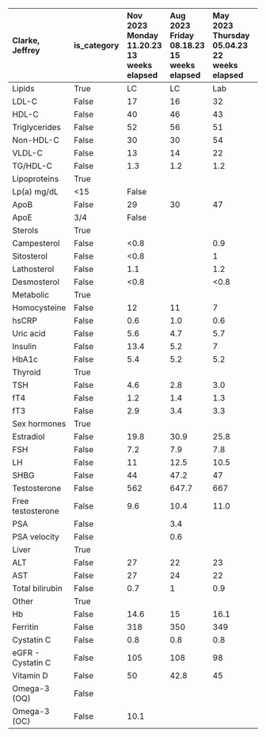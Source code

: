 | Clarke, Jeffrey   | is_category   | <div class='header-content'>Nov<br><span class='year'>2023</span><div class='date_tip'>Monday<br>11.20.23<br>13 weeks elapsed</div></div>   | <div class='header-content'>Aug<br><span class='year'>2023</span><div class='date_tip'>Friday<br>08.18.23<br>15 weeks elapsed</div></div>   | <div class='header-content'>May<br><span class='year'>2023</span><div class='date_tip'>Thursday<br>05.04.23<br>22 weeks elapsed</div></div>   | <div class='header-content'>Nov<br><span class='year'>2022</span><div class='date_tip'>Wednesday<br>11.30.22<br>22 weeks elapsed</div></div>   | <div class='header-content'>Jun<br><span class='year'>2022</span><div class='date_tip'>Tuesday<br>06.28.22<br>20 weeks elapsed</div></div>   | <div class='header-content'>Feb<br><span class='year'>2022</span><div class='date_tip'>Tuesday<br>02.08.22<br>16 weeks elapsed</div></div>   | <div class='header-content'>Oct<br><span class='year'>2021</span><div class='date_tip'>Thursday<br>10.14.21<br>14 weeks elapsed</div></div>   | <div class='header-content'>Jul<br><span class='year'>2021</span><div class='date_tip'>Wednesday<br>07.07.21<br>Initial Draw</div></div>   |
|:------------------|:--------------|:--------------------------------------------------------------------------------------------------------------------------------------------|:--------------------------------------------------------------------------------------------------------------------------------------------|:----------------------------------------------------------------------------------------------------------------------------------------------|:-----------------------------------------------------------------------------------------------------------------------------------------------|:---------------------------------------------------------------------------------------------------------------------------------------------|:---------------------------------------------------------------------------------------------------------------------------------------------|:----------------------------------------------------------------------------------------------------------------------------------------------|:-------------------------------------------------------------------------------------------------------------------------------------------|
| Lipids            | True          | LC                                                                                                                                          | LC                                                                                                                                          | Lab                                                                                                                                           | BH                                                                                                                                             | BH                                                                                                                                           | BH                                                                                                                                           | BH                                                                                                                                            | BH                                                                                                                                         |
| LDL-C             | False         | 17                                                                                                                                          | 16                                                                                                                                          | 32                                                                                                                                            | 13                                                                                                                                             | 11                                                                                                                                           | 7                                                                                                                                            | 9                                                                                                                                             | 64                                                                                                                                         |
| HDL-C             | False         | 40                                                                                                                                          | 46                                                                                                                                          | 43                                                                                                                                            | 44                                                                                                                                             | 44                                                                                                                                           | 47                                                                                                                                           | 46                                                                                                                                            | 43                                                                                                                                         |
| Triglycerides     | False         | 52                                                                                                                                          | 56                                                                                                                                          | 51                                                                                                                                            | 47                                                                                                                                             | 42                                                                                                                                           | 36                                                                                                                                           | 40                                                                                                                                            | 74                                                                                                                                         |
| Non-HDL-C         | False         | 30                                                                                                                                          | 30                                                                                                                                          | 54                                                                                                                                            | 22                                                                                                                                             | 22                                                                                                                                           | 14                                                                                                                                           | 14                                                                                                                                            | 85                                                                                                                                         |
| VLDL-C            | False         | 13                                                                                                                                          | 14                                                                                                                                          | 22                                                                                                                                            | 9                                                                                                                                              | 11                                                                                                                                           | 7                                                                                                                                            | 5                                                                                                                                             | 21                                                                                                                                         |
| TG/HDL-C          | False         | 1.3                                                                                                                                         | 1.2                                                                                                                                         | 1.2                                                                                                                                           | 1.1                                                                                                                                            | 1.0                                                                                                                                          | 0.8                                                                                                                                          | 0.9                                                                                                                                           | 1.7                                                                                                                                        |
| Lipoproteins      | True          |                                                                                                                                             |                                                                                                                                             |                                                                                                                                               |                                                                                                                                                |                                                                                                                                              |                                                                                                                                              |                                                                                                                                               |                                                                                                                                            |
| Lp(a) mg/dL | <15 | False         |                                                                                                                                             |                                                                                                                                             |                                                                                                                                               |                                                                                                                                                |                                                                                                                                              |                                                                                                                                              |                                                                                                                                               | <15                                                                                                                                        |
| ApoB              | False         | 29                                                                                                                                          | 30                                                                                                                                          | 47                                                                                                                                            | 26                                                                                                                                             | 25                                                                                                                                           | 16                                                                                                                                           | 19                                                                                                                                            | 72                                                                                                                                         |
| ApoE | 3/4        | False         |                                                                                                                                             |                                                                                                                                             |                                                                                                                                               |                                                                                                                                                |                                                                                                                                              |                                                                                                                                              |                                                                                                                                               | 3/4                                                                                                                                        |
| Sterols           | True          |                                                                                                                                             |                                                                                                                                             |                                                                                                                                               |                                                                                                                                                |                                                                                                                                              |                                                                                                                                              |                                                                                                                                               |                                                                                                                                            |
| Campesterol       | False         | <0.8                                                                                                                                        |                                                                                                                                             | 0.9                                                                                                                                           | 0.8                                                                                                                                            | <0.8                                                                                                                                         | <0.8                                                                                                                                         | 0.8                                                                                                                                           | 1.4                                                                                                                                        |
| Sitosterol        | False         | <0.8                                                                                                                                        |                                                                                                                                             | 1                                                                                                                                             | 0.9                                                                                                                                            | 0.9                                                                                                                                          | 0.9                                                                                                                                          | 0.9                                                                                                                                           | 1.2                                                                                                                                        |
| Lathosterol       | False         | 1.1                                                                                                                                         |                                                                                                                                             | 1.2                                                                                                                                           | <0.8                                                                                                                                           | <0.8                                                                                                                                         | <0.8                                                                                                                                         | <0.8                                                                                                                                          | <0.8                                                                                                                                       |
| Desmosterol       | False         | <0.8                                                                                                                                        |                                                                                                                                             | <0.8                                                                                                                                          | <0.8                                                                                                                                           | <0.8                                                                                                                                         | <0.8                                                                                                                                         | <0.8                                                                                                                                          | 0.8                                                                                                                                        |
| Metabolic         | True          |                                                                                                                                             |                                                                                                                                             |                                                                                                                                               |                                                                                                                                                |                                                                                                                                              |                                                                                                                                              |                                                                                                                                               |                                                                                                                                            |
| Homocysteine      | False         | 12                                                                                                                                          | 11                                                                                                                                          | 7                                                                                                                                             | 6                                                                                                                                              | 8                                                                                                                                            | 8                                                                                                                                            | 11                                                                                                                                            | 12                                                                                                                                         |
| hsCRP             | False         | 0.6                                                                                                                                         | 1.0                                                                                                                                         | 0.6                                                                                                                                           | 0.8                                                                                                                                            | 2.6                                                                                                                                          | 0.7                                                                                                                                          | 0.5                                                                                                                                           | 0.8                                                                                                                                        |
| Uric acid         | False         | 5.6                                                                                                                                         | 4.7                                                                                                                                         | 5.7                                                                                                                                           | 5.4                                                                                                                                            | 5.1                                                                                                                                          | 5.2                                                                                                                                          | 6.7                                                                                                                                           | 6.4                                                                                                                                        |
| Insulin           | False         | 13.4                                                                                                                                        | 5.2                                                                                                                                         | 7                                                                                                                                             | 7                                                                                                                                              | 6                                                                                                                                            | 9                                                                                                                                            | 10                                                                                                                                            | 23                                                                                                                                         |
| HbA1c             | False         | 5.4                                                                                                                                         | 5.2                                                                                                                                         | 5.2                                                                                                                                           | 5.5                                                                                                                                            | 5.1                                                                                                                                          | 5.2                                                                                                                                          | 4.9                                                                                                                                           | 5.3                                                                                                                                        |
| Thyroid           | True          |                                                                                                                                             |                                                                                                                                             |                                                                                                                                               |                                                                                                                                                |                                                                                                                                              |                                                                                                                                              |                                                                                                                                               |                                                                                                                                            |
| TSH               | False         | 4.6                                                                                                                                         | 2.8                                                                                                                                         | 3.0                                                                                                                                           | 3.2                                                                                                                                            | 3.0                                                                                                                                          | 3.7                                                                                                                                          | 3.7                                                                                                                                           | 2.5                                                                                                                                        |
| fT4               | False         | 1.2                                                                                                                                         | 1.4                                                                                                                                         | 1.3                                                                                                                                           | 1.2                                                                                                                                            |                                                                                                                                              |                                                                                                                                              |                                                                                                                                               |                                                                                                                                            |
| fT3               | False         | 2.9                                                                                                                                         | 3.4                                                                                                                                         | 3.3                                                                                                                                           | 3.5                                                                                                                                            | 3.4                                                                                                                                          | 3.8                                                                                                                                          | 3.4                                                                                                                                           | 3.3                                                                                                                                        |
| Sex hormones      | True          |                                                                                                                                             |                                                                                                                                             |                                                                                                                                               |                                                                                                                                                |                                                                                                                                              |                                                                                                                                              |                                                                                                                                               |                                                                                                                                            |
| Estradiol         | False         | 19.8                                                                                                                                        | 30.9                                                                                                                                        | 25.8                                                                                                                                          | 34                                                                                                                                             | 25.7                                                                                                                                         | 27.4                                                                                                                                         | 25.3                                                                                                                                          | 31.5                                                                                                                                       |
| FSH               | False         | 7.2                                                                                                                                         | 7.9                                                                                                                                         | 7.8                                                                                                                                           | 7.4                                                                                                                                            | 8.4                                                                                                                                          | 7.7                                                                                                                                          | 8.6                                                                                                                                           | 9.8                                                                                                                                        |
| LH                | False         | 11                                                                                                                                          | 12.5                                                                                                                                        | 10.5                                                                                                                                          | 11.7                                                                                                                                           | 10.2                                                                                                                                         | 8                                                                                                                                            | 10.9                                                                                                                                          | 10.4                                                                                                                                       |
| SHBG              | False         | 44                                                                                                                                          | 47.2                                                                                                                                        | 47                                                                                                                                            | 42.1                                                                                                                                           | 51                                                                                                                                           | 54                                                                                                                                           | 65                                                                                                                                            | 55                                                                                                                                         |
| Testosterone      | False         | 562                                                                                                                                         | 647.7                                                                                                                                       | 667                                                                                                                                           | 692                                                                                                                                            | 655                                                                                                                                          | 851                                                                                                                                          | 799                                                                                                                                           | 725                                                                                                                                        |
| Free testosterone | False         | 9.6                                                                                                                                         | 10.4                                                                                                                                        | 11.0                                                                                                                                          | 12.0                                                                                                                                           | 9.7                                                                                                                                          | 13.2                                                                                                                                         | 10.8                                                                                                                                          | 10.7                                                                                                                                       |
| PSA               | False         |                                                                                                                                             | 3.4                                                                                                                                         |                                                                                                                                               | 2.6                                                                                                                                            | 2.3                                                                                                                                          |                                                                                                                                              |                                                                                                                                               | 2                                                                                                                                          |
| PSA velocity      | False         |                                                                                                                                             | 0.6                                                                                                                                         |                                                                                                                                               | 0.4                                                                                                                                            |                                                                                                                                              |                                                                                                                                              |                                                                                                                                               |                                                                                                                                            |
| Liver             | True          |                                                                                                                                             |                                                                                                                                             |                                                                                                                                               |                                                                                                                                                |                                                                                                                                              |                                                                                                                                              |                                                                                                                                               |                                                                                                                                            |
| ALT               | False         | 27                                                                                                                                          | 22                                                                                                                                          | 23                                                                                                                                            | 22                                                                                                                                             | 24                                                                                                                                           | 24                                                                                                                                           | 31                                                                                                                                            | 29                                                                                                                                         |
| AST               | False         | 27                                                                                                                                          | 24                                                                                                                                          | 22                                                                                                                                            | 24                                                                                                                                             | 23                                                                                                                                           | 23                                                                                                                                           | 25                                                                                                                                            | 25                                                                                                                                         |
| Total bilirubin   | False         | 0.7                                                                                                                                         | 1                                                                                                                                           | 0.9                                                                                                                                           | 1                                                                                                                                              | 1                                                                                                                                            | 1.1                                                                                                                                          | 1.2                                                                                                                                           | 0.9                                                                                                                                        |
| Other             | True          |                                                                                                                                             |                                                                                                                                             |                                                                                                                                               |                                                                                                                                                |                                                                                                                                              |                                                                                                                                              |                                                                                                                                               |                                                                                                                                            |
| Hb                | False         | 14.6                                                                                                                                        | 15                                                                                                                                          | 16.1                                                                                                                                          | 15.9                                                                                                                                           | 15.3                                                                                                                                         | 16.1                                                                                                                                         | 16.2                                                                                                                                          | 16.3                                                                                                                                       |
| Ferritin          | False         | 318                                                                                                                                         | 350                                                                                                                                         | 349                                                                                                                                           | 344                                                                                                                                            | 418                                                                                                                                          | 312                                                                                                                                          | 299                                                                                                                                           | 262                                                                                                                                        |
| Cystatin C        | False         | 0.8                                                                                                                                         | 0.8                                                                                                                                         | 0.8                                                                                                                                           | 0.8                                                                                                                                            | 0.8                                                                                                                                          | 0.9                                                                                                                                          | 0.8                                                                                                                                           | 0.9                                                                                                                                        |
| eGFR - Cystatin C | False         | 105                                                                                                                                         | 108                                                                                                                                         | 98                                                                                                                                            | 105                                                                                                                                            | 108                                                                                                                                          | 91                                                                                                                                           | 100                                                                                                                                           | 93                                                                                                                                         |
| Vitamin D         | False         | 50                                                                                                                                          | 42.8                                                                                                                                        | 45                                                                                                                                            | 65                                                                                                                                             | 78                                                                                                                                           | 60                                                                                                                                           | 67                                                                                                                                            | 42                                                                                                                                         |
| Omega-3 (OQ)      | False         |                                                                                                                                             |                                                                                                                                             |                                                                                                                                               |                                                                                                                                                |                                                                                                                                              | 12.8                                                                                                                                         |                                                                                                                                               | 6                                                                                                                                          |
| Omega-3 (OC)      | False         | 10.1                                                                                                                                        |                                                                                                                                             |                                                                                                                                               |                                                                                                                                                |                                                                                                                                              |                                                                                                                                              |                                                                                                                                               |                                                                                                                                            |